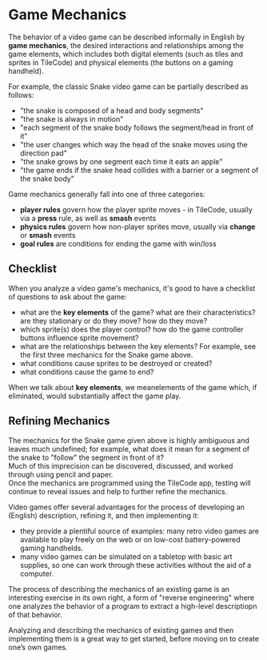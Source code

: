 # Game Mechanics

The behavior of a video game can be described informally in English by **game mechanics**, 
the desired interactions and relationships among the game elements, which includes both 
digital elements (such as tiles and sprites in TileCode) and physical elements 
(the buttons on a gaming handheld). 

For example, the classic Snake video game can be partially described as follows:
- "the snake is composed of a head and body segments"
- "the snake is always in motion"
- "each segment of the snake body follows the segment/head in front of it" 
- "the user changes which way the head of the snake moves using the direction pad"
- "the snake grows by one segment each time it eats an apple"
- "the game ends if the snake head collides with a barrier or a segment of the snake body"

Game mechanics generally fall into one of three categories:
- **player rules** govern how the player sprite moves - in TileCode, usually via a **press** rule, as well as **smash** events
- **physics rules** govern how non-player sprites move, usually via **change** or **smash** events
- **goal rules** are conditions for ending the game with win/loss

## Checklist

When you analyze a video game's mechanics, it's good to have a checklist of questions
to ask about the game:
- what are the **key elements** of the game? what are their characteristics? are they stationary or do they move? how do they move?
- which sprite(s) does the player control? how do the game controller buttons influence sprite movement?
- what are the relationships between the key elements?  For example, see the first three mechanics for the Snake game above.
- what conditions cause sprites to be destroyed or created?
- what conditions cause the game to end?

When we talk about **key elements**, we meanelements of the game which, if eliminated,
would substantially affect the game play. 

## Refining Mechanics

The mechanics for the Snake game given above is highly ambiguous and leaves much undefined; 
for example, what does it mean for a segment of the snake to "follow" the segment in front of it?  
Much of this imprecision can be discovered, discussed, and worked through using pencil and paper.  
Once  the mechanics are programmed using the TileCode app, testing will continue to reveal
issues and help to further refine the mechanics.

Video games offer several advantages for the process of developing an (English) description, 
refining it, and then implementing it:
- they provide a plentiful source of examples: many retro video games are available to play freely on the web or on low-cost battery-powered gaming handhelds.  
- many video games can be simulated on a tabletop with basic art supplies, so one can work through these activities without the aid of a computer.

The process of describing the mechanics of an existing game is an interesting exercise in its own right, 
a form of "reverse engineering" where one analyzes the behavior of a program to extract
a high-level descriptiopn of that behavior. 

Analyzing and describing the mechanics of existing games and then implementing them is a great way 
to get started, before moving on to create one’s own games. 


